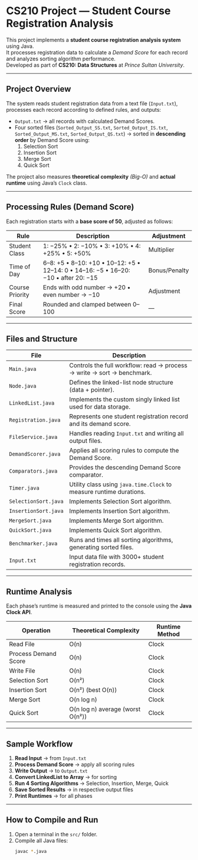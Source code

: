 # CS210 Project — Student Course Registration Analysis

This project implements a **student course registration analysis system** using Java.  
It processes registration data to calculate a *Demand Score* for each record and analyzes sorting algorithm performance.  
Developed as part of **CS210: Data Structures** at *Prince Sultan University*.

---

## Project Overview

The system reads student registration data from a text file (`Input.txt`), processes each record according to defined rules, and outputs:
- `Output.txt` → all records with calculated Demand Scores.
- Four sorted files (`Sorted_Output_SS.txt`, `Sorted_Output_IS.txt`, `Sorted_Output_MS.txt`, `Sorted_Output_QS.txt`) → sorted in **descending order** by Demand Score using:
  1. Selection Sort  
  2. Insertion Sort  
  3. Merge Sort  
  4. Quick Sort

The project also measures **theoretical complexity** *(Big-O)* and **actual runtime** using Java’s `Clock` class.

---

## Processing Rules (Demand Score)

Each registration starts with a **base score of 50**, adjusted as follows:

| Rule | Description | Adjustment |
|------|--------------|-------------|
| Student Class | 1: −25% • 2: −10% • 3: +10% • 4: +25% • 5: +50% | Multiplier |
| Time of Day | 6–8: +5 • 8–10: +10 • 10–12: +5 • 12–14: 0 • 14–16: −5 • 16–20: −10 • after 20: −15 | Bonus/Penalty |
| Course Priority | Ends with odd number → +20 • even number → −10 | Adjustment |
| Final Score | Rounded and clamped between 0–100 | — |

---

## Files and Structure

| File | Description |
|------|--------------|
| `Main.java` | Controls the full workflow: read → process → write → sort → benchmark. |
| `Node.java` | Defines the linked-list node structure (data + pointer). |
| `LinkedList.java` | Implements the custom singly linked list used for data storage. |
| `Registration.java` | Represents one student registration record and its demand score. |
| `FileService.java` | Handles reading `Input.txt` and writing all output files. |
| `DemandScorer.java` | Applies all scoring rules to compute the Demand Score. |
| `Comparators.java` | Provides the descending Demand Score comparator. |
| `Timer.java` | Utility class using `java.time.Clock` to measure runtime durations. |
| `SelectionSort.java` | Implements Selection Sort algorithm. |
| `InsertionSort.java` | Implements Insertion Sort algorithm. |
| `MergeSort.java` | Implements Merge Sort algorithm. |
| `QuickSort.java` | Implements Quick Sort algorithm. |
| `Benchmarker.java` | Runs and times all sorting algorithms, generating sorted files. |
| `Input.txt` | Input data file with 3000+ student registration records. |

---

## Runtime Analysis

Each phase’s runtime is measured and printed to the console using the **Java Clock API**.

| Operation | Theoretical Complexity | Runtime Method |
|------------|-----------------------|----------------|
| Read File | O(n) | Clock |
| Process Demand Score | O(n) | Clock |
| Write File | O(n) | Clock |
| Selection Sort | O(n²) | Clock |
| Insertion Sort | O(n²) (best O(n)) | Clock |
| Merge Sort | O(n log n) | Clock |
| Quick Sort | O(n log n) average (worst O(n²)) | Clock |

---

## Sample Workflow

1. **Read Input** → from `Input.txt`  
2. **Process Demand Score** → apply all scoring rules  
3. **Write Output** → to `Output.txt`  
4. **Convert LinkedList to Array** → for sorting  
5. **Run 4 Sorting Algorithms** → Selection, Insertion, Merge, Quick  
6. **Save Sorted Results** → in respective output files  
7. **Print Runtimes** → for all phases

---

## How to Compile and Run

1. Open a terminal in the `src/` folder.  
2. Compile all Java files:
   ```bash
   javac *.java